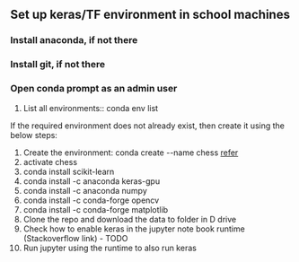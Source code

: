 ## Set up keras/TF environment in school machines

### Install anaconda, if not there
### Install git, if not there

### Open conda prompt as an admin user
1. List all environments:: conda env list

If the required environment does not already exist, then create it using the below steps:
1. Create the environment: conda create --name chess [refer](https://conda.io/docs/user-guide/tasks/manage-environments.html)
2. activate chess
3. conda install scikit-learn
4. conda install -c anaconda keras-gpu 
5. conda install -c anaconda numpy 
6. conda install -c conda-forge opencv 
7. conda install -c conda-forge matplotlib 
8. Clone the repo and download the data to folder in D drive
9. Check how to enable keras in the jupyter note book runtime (Stackoverflow link) - TODO
10. Run jupyter using the runtime to also run keras

